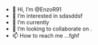 - 👋 Hi, I’m @EnzoR91
- 👀 I’m interested in sdasddsf
- 🌱 I’m currently 
- 💞️ I’m looking to collaborate on .
- 📫 How to reach me ...fghf

<!---
EnzoR91/EnzoR91 is a ✨ special ✨ repository because its `README.md` (this file) appears on your GitHub profile.
You can click the Preview link to take a look at your changes.
--->
